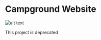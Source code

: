 
# Campground Website

![alt text](https://raw.githubusercontent.com/afern247/web_bootcamp/master/public/images/Showcase.png)


This project is deprecated

